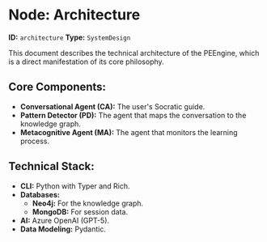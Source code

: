 # Node: Architecture

**ID:** `architecture`
**Type:** `SystemDesign`

This document describes the technical architecture of the PEEngine, which is a direct manifestation of its core philosophy.

## Core Components:

*   **Conversational Agent (CA):** The user's Socratic guide.
*   **Pattern Detector (PD):** The agent that maps the conversation to the knowledge graph.
*   **Metacognitive Agent (MA):** The agent that monitors the learning process.

## Technical Stack:

*   **CLI:** Python with Typer and Rich.
*   **Databases:**
    *   **Neo4j:** For the knowledge graph.
    *   **MongoDB:** For session data.
*   **AI:** Azure OpenAI (GPT-5).
*   **Data Modeling:** Pydantic.
